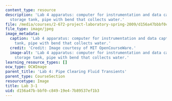 ```yaml
---
content_type: resource
description: 'Lab 4 apparatus: computer for instrumentation and data capture, air
  storage tank, pipe with bend that collects water.'
file: /media/courses/2-672-project-laboratory-spring-2009/d156a47bbbf0c84919e47b89537ef1b3_lab3-1.jpg
file_type: image/jpeg
image_metadata:
  caption: 'Lab 4 apparatus: computer for instrumentation and data capture, air storage
    tank, pipe with bend that collects water.'
  credit: 'Credit: Image courtesy of MIT OpenCourseWare.'
  image-alt: 'Lab 4 apparatus: computer for instrumentation and data capture, air
    storage tank, pipe with bend that collects water.'
learning_resource_types: []
ocw_type: OCWImage
parent_title: 'Lab 4: Pipe Clearing Fluid Transients'
parent_type: CourseSection
resourcetype: Image
title: Lab 3-1
uid: d156a47b-bbf0-c849-19e4-7b89537ef1b3
---
```

